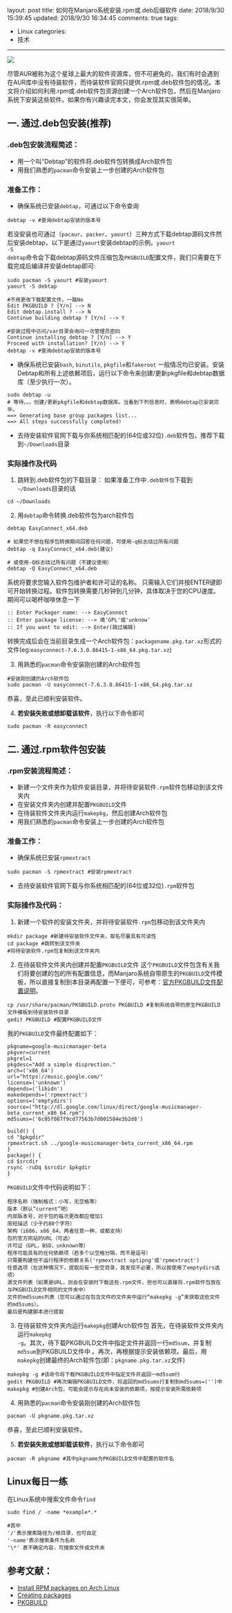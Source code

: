 layout: post
title: 如何在Manjaro系统安装.rpm或.deb后缀软件
date: 2018/9/30 15:39:45
updated: 2018/9/30 16:34:45
comments: true
tags:
- Linux
categories:
- 技术

---
<img src="https://eisenhao.coding.net/p/eisenhao/d/eisenhao/git/raw/master/uploads/howToConvert.rpmPackagesIntoArchPackages.jpg" class="full-image" />

尽管AUR被称为这个星球上最大的软件资源库，但不可避免的，我们有时会遇到在AUR库中没有待装软件，而待装软件官网只提供.rpm或.deb软件包的情况。本文将介绍如何利用.rpm或.deb软件包资源创建一个Arch软件包，然后在Manjaro系统下安装这些软件。如果你有兴趣读完本文，你会发现其实很简单。
<!-- more -->
## 一. 通过.deb包安装(推荐)

### .deb包安装流程简述：
* 用一个叫“Debtap”的软件将.deb软件包转换成Arch软件包
* 用我们熟悉的<code>pacman</code>命令安装上一步创建的Arch软件包

### 准备工作：
* 确保系统已安装<code>debtap</code>，可通过以下命令查询

```[] 命令执行目录：~
debtap -v #查询debtap安装的版本号
```
若没安装也可通过（<code>pacaur</code>、<code>packer</code>、<code>yaourt</code>）三种方式下载debtap源码文件然后安装debtap，以下是通过<code>yaourt</code>安装debtap的示例。<code>yaourt -S debtap</code>命令会下载debtap源码文件压缩包及<code>PKGBUILD</code>配置文件，我们只需要在下载完成后编译并安装debtap即可:

```[] 命令执行目录：~
sudo pacman -S yaourt #安装yaourt
yaourt -S debtap

#不用更改下载配置文件，一路No
Edit PKGBUILD ? [Y/n] --> N
Edit debtap.install ? --> N
Continue building debtap ? [Y/n] --> Y

#安装过程中访问/var目录会询问一次管理员密码
Continue installing debtap ? [Y/n] --> Y
Proceed with installation? [Y/n] --> Y
debtap -v #查询debtap安装的版本号
```
* 确保系统已安装<code>bash</code>, <code>binutils</code>, <code>pkgfile</code>和<code>fakeroot</code>
一般情况均已安装。安装Debtap和所有上述依赖项后，运行以下命令来创建/更新pkgfile和debtap数据库（至少执行一次）。
```[] 命令执行目录：~
sudo debtap -u
# 等待。。。创建/更新pkgfile和debtap数据库。当看到下列信息时，表明debtap已安装完毕。
==> Generating base group packages list...
==> All steps successfully completed!
```

* 去待安装软件官网下载与你系统相匹配的(64位或32位)<code>.deb</code>软件包，推荐下载到<code>~/Downloads</code>目录

### 实际操作及代码

1. 跳转到.deb软件包的下载目录：
如果准备工作中<code>.deb软件包</code>下载到<code>~/Downloads</code>目录的话
```[] 命令执行目录：~
cd ~/Downloads
```

2. 用<code>debtap</code>命令转换.deb软件包为arch软件包
```[] 执行命令目录：你下载的.deb文件目录 eg:~/Download
debtap EasyConnect_x64.deb

# 如果您不想在程序包转换期间回答任何问题，可使用-q标志绕过所有问题
debtap -q EasyConnect_x64.deb(建议)

# 或使用-Q标志绕过所有问题（不建议使用）
debtap -Q EasyConnect_x64.deb
```
系统将要求您输入软件包维护者和许可证的名称。 只需输入它们并按ENTER键即可开始转换过程。软件包转换需要几秒钟到几分钟，具体取决于您的CPU速度。期间可以喝杯咖啡休息一下
```[] 若标志绕过所有问题，则不需要以下操作
:: Enter Packager name: --> EasyConnect
:: Enter package license: --> 填'GPL'或'unknow'
:: If you want to edit: --> Enter(跳过编辑)
```
转换完成后会在当前目录生成一个Arch软件包：<code>packagename.pkg.tar.xz</code>形式的文件(eg:<code>easyconnect-7.6.3.0.86415-1-x86_64.pkg.tar.xz</code>)

3. 用熟悉的<code>pacman</code>命令安装刚创建的Arch软件包
```[] 命令执行目录：刚刚转换Arch包的文件目录
#安装刚创建的Arch软件包
sudo pacman -U easyconnect-7.6.3.0.86415-1-x86_64.pkg.tar.xz
```
恭喜，至此已顺利安装软件。

4. **若安装失败或想卸载该软件**，执行以下命令即可

```[] 命令执行目录：~
sudo pacman -R easyconnect
```

## 二. 通过.rpm软件包安装

### .rpm安装流程简述：
* 新建一个文件夹作为软件安装目录，并将待安装软件<code>.rpm</code>软件包移动到该文件夹内
* 在安装文件夹内创建并配置<code>PKGBUILD</code>文件
* 在待装软件文件夹内运行<code>makepkg</code>，然后创建Arch软件包
* 用我们熟悉的<code>pacman</code>命令安装上一步创建的Arch软件包

### 准备工作：
* 确保系统已安装<code>rpmextract</code>
```[] 命令执行目录：~
sudo pacman -S rpmextract #安装rpmextract
```
* 去待安装软件官网下载与你系统相匹配的(64位或32位)<code>.rpm</code>软件包

### 实际操作及代码：

1. 新建一个软件的安装文件夹，并将待安装软件<code>.rpm</code>包移动到该文件夹内
```
mkdir package #新建待安装软件文件夹，取名尽量具有可读性
cd package #跳转到该文件夹
#将待安装软件.rpm包复制到该文件夹内
```

2. 在待装软件文件夹内创建并配置<code>PKGBUILD</code>文件
这个<code>PKGBUILD</code>文件包含有关我们将要创建的包的所有配置信息，而Manjaro系统自带原生的<code>PKGBUILD</code>文件模板，所以直接复制到本目录再配置一下便可，可参考：[官方PKGBUILD文件配置说明](https://jlk.fjfi.cvut.cz/arch/manpages/man/PKGBUILD.5)。
```
cp /usr/share/pacman/PKGBUILD.proto PKGBUILD #复制系统自带的原生PKGBUILD文件模板到待安装软件目录
gedit PKGBUILD #配置PKGBUILD文件
```
我的<code>PKGBUILD</code>文件最终配置如下：
```
pkgname=google-musicmanager-beta
pkgver=current
pkgrel=1
pkgdesc="Add a simple disprection."
arch=('x86_64')
url="https://music.google.com/"
license=('unknown')
depends=('libidn')
makedepends=('rpmextract')
options=('emptydirs')
source=("http://dl.google.com/linux/direct/google-musicmanager-beta_current_x86_64.rpm")
md5sums=('6c05f087f9cd77563b7d001584e3b2d8')

build() {
cd "$pkgdir"
rpmextract.sh ../google-musicmanager-beta_current_x86_64.rpm
}
package() {
cd $srcdir
rsync -ruDq $srcdir $pkgdir
}
```
<code>PKGBUILD</code>文件中代码说明如下：
```
程序名称（强制格式：小写，无空格等）
版本（默认“current”吧）
内部版本号，对于包的每次更改都应增加1
简短描述（少于约80个字符）
架构（i686，x86_64，两者任意一种，或都支持）
包的官方网站的URL（可选）
许可证（GPL，BSD，unknown等）
程序可能具有的任何依赖项（若多个以空格分隔，而不是逗号）
只需要构建但不运行程序的依赖关系('rpmextract optipng'或'rpmextract')
任意选项（在这种情况下，提取后有一些空目录，我发现不必要，所以我使用了emptydirs选项）
源文件列表（如果是URL，则会在安装时下载这些.rpm文件，但也可以直接将.rpm软件包放在与PKGBUILD文件相同的文件夹中）
文件的md5sums列表（您可以通过在包含文件的文件夹中运行“makepkg -g”来获取这些文件的md5sums）。
最后是构建脚本进行提取
```

3. 在待装软件文件夹内运行<code>makepkg</code>创建Arch软件包
首先，在待装软件文件夹内运行<code>makepkg -g</code>。其次，待下载PKGBUILD文件中指定文件并返回一行<code>md5sum</code>，并复制<code>md5sum</code>到PKGBUILD文件中 。再次，再根据提示安装依赖项。最后，用<code>makepkg</code>创建最终的Arch软件包(即：<code>pkgname.pkg.tar.xz</code>文件)
```[] 命令执行目录：待装软件文件夹内
makepkg -g #该命令将下载PKGBUILD文件中指定文件并返回一md5sum行
gedit PKGBUILD #再次编辑PKGBUILD文件，将返回的md5sums行复制到md5sums=('')中
makepkg #创建Arch包，可能会提示存在尚未安装的依赖项，按提示安装所需依赖项
```

4. 用熟悉的<code>pacman</code>命令安装刚创建的Arch软件包
```[] 命令执行目录：刚刚转换Arch包的文件目录
pacman -U pkgname.pkg.tar.xz
```
恭喜，至此已顺利安装软件。

5. **若安装失败或想卸载该软件**，执行以下命令即可
```
pacman -R pkgname #其中pkgname为PKGBUILD文件中配置的软件名
```

## Linux每日一练

在Linux系统中搜索文件命令<code>find</code>
```
sudo find / -name *example*.*

#其中
'/'表示搜索路径为/根目录，也可自定
'-name'表示搜索条件为名称
'\*' 表不确定内容，可搜索文件或文件夹
```

## 参考文献：

* [Install RPM packages on Arch Linux](http://nemrod.se/guides/install-rpm-packages-on-arch-linux/)
* [Creating packages](https://wiki.archlinux.org/index.php/Creating_packages)
* [PKGBUILD](https://wiki.archlinux.org/index.php/PKGBUILD)
